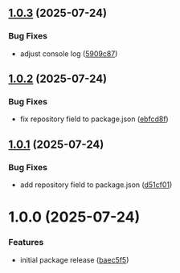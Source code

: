 ## [1.0.3](https://github.com/lenmor-invoicesimple/semantic-release-test-1/compare/v1.0.2...v1.0.3) (2025-07-24)


### Bug Fixes

* adjust console log ([5909c87](https://github.com/lenmor-invoicesimple/semantic-release-test-1/commit/5909c870fb02a921f5bcb75f35008f8ee1944a6b))

## [1.0.2](https://github.com/lenmor-invoicesimple/semantic-release-test-1/compare/v1.0.1...v1.0.2) (2025-07-24)


### Bug Fixes

* fix repository field to package.json ([ebfcd8f](https://github.com/lenmor-invoicesimple/semantic-release-test-1/commit/ebfcd8f904d09dcc0026fe6ed18ed88de554787a))

## [1.0.1](https://github.com/lenmor-invoicesimple/semantic-release-test-1/compare/v1.0.0...v1.0.1) (2025-07-24)


### Bug Fixes

* add repository field to package.json ([d51cf01](https://github.com/lenmor-invoicesimple/semantic-release-test-1/commit/d51cf018c3989bb4bbfc81d7b6c1ea53c3714df6))

# 1.0.0 (2025-07-24)


### Features

* initial package release ([baec5f5](https://github.com/lenmor-invoicesimple/semantic-release-test-1/commit/baec5f56cd62c1516bc38baff777c15618d3609c))
